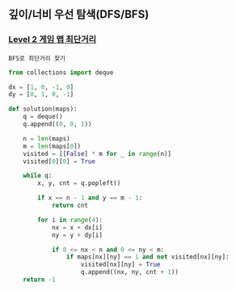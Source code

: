 ## 깊이/너비 우선 탐색(DFS/BFS)

### [Level 2 게임 맵 최단거리](https://school.programmers.co.kr/learn/courses/30/lessons/1844)

```text
BFS로 최단거리 찾기
```

```python
from collections import deque

dx = [1, 0, -1, 0]
dy = [0, 1, 0, -1]

def solution(maps):
    q = deque()
    q.append((0, 0, 1))

    n = len(maps)
    m = len(maps[0])
    visited = [[False] * m for _ in range(n)]
    visited[0][0] = True

    while q:
        x, y, cnt = q.popleft()

        if x == n - 1 and y == m - 1:
            return cnt

        for i in range(4):
            nx = x + dx[i]
            ny = y + dy[i]

            if 0 <= nx < n and 0 <= ny < m:
                if maps[nx][ny] == 1 and not visited[nx][ny]:
                    visited[nx][ny] = True
                    q.append((nx, ny, cnt + 1))
    return -1
```
